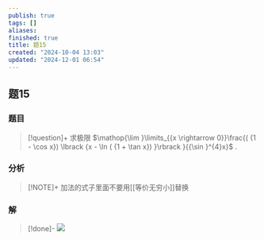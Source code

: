 ```yaml
---
publish: true
tags: []
aliases: 
finished: true
title: 题15
created: "2024-10-04 13:03"
updated: "2024-12-01 06:54"
---
```

## 题15
### 题目
> [!question]+
> 求极限 $\mathop{\lim }\limits_{{x \rightarrow  0}}\frac{( {1 - \cos x}) \lbrack  {x - \ln ( {1 + \tan x}) }\rbrack  }{{\sin }^{4}x}$ .
### 分析
> [!NOTE]+
> 加法的式子里面不要用[[等价无穷小]]替换
### 解
> [!done]-
> ![](https://img.hwenyi.live/202410291246649.webp)
